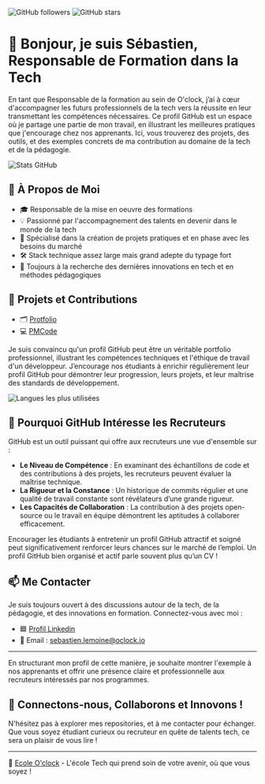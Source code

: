 
![GitHub followers](https://img.shields.io/github/followers/SebLOclock?style=social)
![GitHub stars](https://img.shields.io/github/stars/SebLOclock?style=social)

# 👋 Bonjour, je suis Sébastien, Responsable de Formation dans la Tech

En tant que Responsable de la formation au sein de O'clock, j’ai à cœur d'accompagner les futurs professionnels de la tech vers la réussite en leur transmettant les compétences nécessaires. Ce profil GitHub est un espace où je partage une partie de mon travail, en illustrant les meilleures pratiques que j'encourage chez nos apprenants. Ici, vous trouverez des projets, des outils, et des exemples concrets de ma contribution au domaine de la tech et de la pédagogie.

![Stats GitHub](https://github-readme-stats.vercel.app/api?username=SebLOclock&show_icons=true&theme=radical)

## 🚀 À Propos de Moi

- 🎓 Responsable de la mise en oeuvre des formations
- 💡 Passionné par l'accompagnement des talents en devenir dans le monde de la tech
- 👥 Spécialisé dans la création de projets pratiques et en phase avec les besoins du marché
- 🛠️ Stack technique assez large mais grand adepte du typage fort
- 🌱 Toujours à la recherche des dernières innovations en tech et en méthodes pédagogiques

## 💼 Projets et Contributions

- 🗂️ [Protfolio](https://sebloclock.github.io)
- 💻 [PMCode](https://marketplace.visualstudio.com/items?itemName=SebLOclock.pmcode)

Je suis convaincu qu'un profil GitHub peut être un véritable portfolio professionnel, illustrant les compétences techniques et l'éthique de travail d'un développeur. J’encourage nos étudiants à enrichir régulièrement leur profil GitHub pour démontrer leur progression, leurs projets, et leur maîtrise des standards de développement.

![Langues les plus utilisées](https://github-readme-stats.vercel.app/api/top-langs/?username=SebLOclock&layout=compact&theme=radical)


## 🎯 Pourquoi GitHub Intéresse les Recruteurs

GitHub est un outil puissant qui offre aux recruteurs une vue d'ensemble sur :

- **Le Niveau de Compétence** : En examinant des échantillons de code et des contributions à des projets, les recruteurs peuvent évaluer la maîtrise technique.
- **La Rigueur et la Constance** : Un historique de commits régulier et une qualité de travail constante sont révélateurs d’une grande rigueur.
- **Les Capacités de Collaboration** : La contribution à des projets open-source ou le travail en équipe démontrent les aptitudes à collaborer efficacement.

Encourager les étudiants à entretenir un profil GitHub attractif et soigné peut significativement renforcer leurs chances sur le marché de l’emploi. Un profil GitHub bien organisé et actif parle souvent plus qu’un CV !

## 📫 Me Contacter

Je suis toujours ouvert à des discussions autour de la tech, de la pédagogie, et des innovations en formation. Connectez-vous avec moi :

- 🟦 [Profil Linkedin](https://www.linkedin.com/in/s%C3%A9bastien-lemoine-679b3b52/)
- 📧 Email : sebastien.lemoine@oclock.io
---

En structurant mon profil de cette manière, je souhaite montrer l'exemple à nos apprenants et offrir une présence claire et professionnelle aux recruteurs intéressés par nos programmes.

## 🌟 Connectons-nous, Collaborons et Innovons !

N'hésitez pas à explorer mes repositories, et à me contacter pour échanger. Que vous soyez étudiant curieux ou recruteur en quête de talents tech, ce sera un plaisir de vous lire !

---

🔗 [Ecole O'clock](https://oclock.io) - L'école Tech qui prend soin de votre avenir, où que vous soyez !








